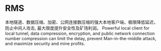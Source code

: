 # RMS
本地隧道、数据压缩、加密、公网连接数压缩的强大本地客户端，极限降低延迟，防止中间人攻击, 最大限度提升安全性及矿场利润。 Powerful local client for local tunnel, data compression, encryption, and public network connection number compression can limit the delay, prevent Man-in-the-middle attack, and maximize security and mine profits.

